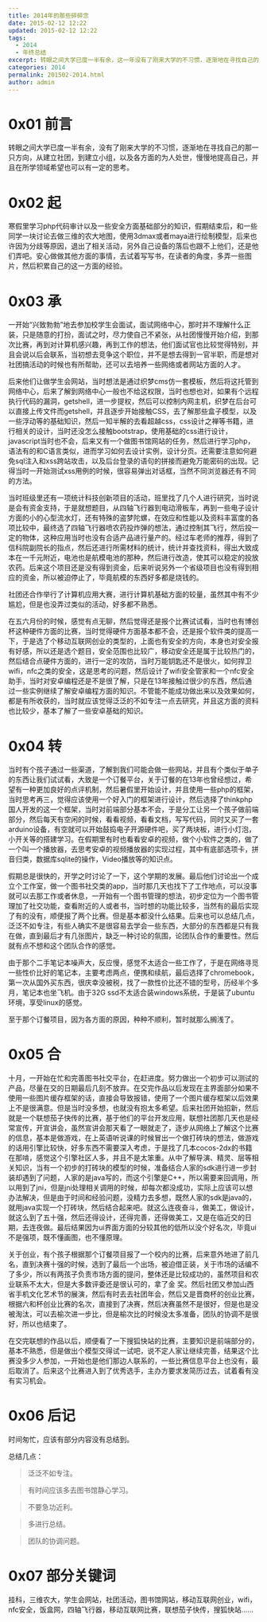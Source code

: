 ```yaml
---
title: 2014年的那些碎碎念
date: 2015-02-12 12:22
updated: 2015-02-12 12:22
tags: 
  - 2014
  - 年终总结
excerpt: 转眼之间大学已度一半有余，这一年没有了刚来大学的不习惯，逐渐地在寻找自己的那一只方向，经历过迷茫，也经历过幻想。收到过感动，也收到过挫折。在那片青葱岁月，却不忍唏嘘几句。
categories: 2014
permalink: 201502-2014.html
author: admin
---
```


# 0x01 前言
转眼之间大学已度一半有余，没有了刚来大学的不习惯，逐渐地在寻找自己的那一只方向，从建立社团，到建立小组，以及各方面的为人处世，慢慢地提高自己，并且在所学领域希望也可以有一定的思考。
# 0x02 起
寒假里学习php代码审计以及一些安全方面基础部分的知识，假期结束后，和一些同学一块讨论去做三维的农大地图，使用3dmax或者maya进行绘制模型，后来也许因为分歧等原因，退出了相关活动，另外自己设备的落后也跟不上他们，还是他们弄吧。安心做做其他方面的事情，去试着写写书，在读者的角度，多弄一些图片，然后积累自己的这一方面的经验。
# 0x03 承
一开始“兴致勃勃”地去参加校学生会面试，面试网络中心，那时并不理解什么正装，只是随意的打扮，面试之时，尽力使自己不紧张，从社团慢慢开始介绍，到那次比赛，再到对计算机感兴趣，再到工作的想法，他们面试官也比较觉得特别，并且会说以后会联系，当初想去竞争这个职位，并不是想去得到一官半职，而是想对社团搞活动的时候也有所帮助，还可以去培养一些网络或者网站方面的人才。

后来他们让做学生会网站，当时想法是通过织梦cms仿一套模板，然后将这托管到网络中心，后来了解到网络中心一般也不给这权限，当时也想也对，如果有个远程执行代码的漏洞，getshell，进一步提权，然后可以控制内网主机，织梦在后台可以直接上传文件而getshell，并且逐步开始接触CSS，去了解那些盒子模型，以及一些浮动等的基础知识，然后一知半解的去看超越css，css设计之禅等书籍，进行相关的设计，当时还没怎么接触bootstrap，使用基础的css进行设计，javascript当时也不会，后来又有一个做图书馆网站的任务，然后进行学习php，语法有的和C语言类似，进而学习如何去设计实例，设计分页。还需要注意如何避免sql注入和xss跨站攻击，以及后台登录的语句的拼接而避免万能密码的出现。记得当时一开始测试xss用例的时候，很容易弹出对话框，当然不同浏览器还有不同的方法。

当时班级里还有一项统计科技创新项目的活动，班里找了几个人进行研究，当时说是会有资金支持，于是就想题目，从四轴飞行器到电动滑板车，再到一些电子设计方面的小的心型流水灯，还有特殊的盗梦陀螺，在效应和性能以及资料丰富度的各项比较中，最终选了四轴飞行器喷农药投炸弹的想法，通过控制其飞行，然后投一定的物体，这种应用当时也没有合适产品进行量产的。经过车老师的推荐，得到了信科院副院长的指点，然后还进行所需材料的统计，统计并查找资料，得出大致成本在一千元附近，电池也是航模电池的那种，然后进行改造，使其可以稳定的投放农药。后来这个项目还是没有得到资金，后来听说另外一个省级项目也没有得到相应的资金，所以被迫停止了，毕竟航模的东西好多都是烧钱的。

社团还合作举行了计算机应用大赛，进行计算机基础方面的较量，虽然其中有不少尴尬，但是也没弄过类似的活动，好多都不熟悉。

在五六月份的时候，感觉有点无聊，然后觉得还是报个比赛试试看，当时也有博创杯这种硬件方面的比赛，当时觉得硬件方面基本都不会，还是报个软件类的提高一下，于是选了个移动互联网创业的类型的，上面也有安全的方向，本身也对安全报有好感，所以还是选个题目，安全范围也比较广，移动安全还是属于比较热门的，然后结合点硬件方面的，进行一定的攻防，当时万能钥匙还不是很火，如何捍卫wifi，nfc之类的安全，这是思考的问题，然后设计了wifi安全管家和一个nfc安全助手，当时对安卓编程还是不是很了解，只是在13年接触过很少的东西，然后通过一些实例继续了解安卓编程方面的知识。不管能不能成功做出来以及效果如何，都是有所收获的，当时就应该觉得泛泛的不如专注一点去研究，并且这方面的资料也比较少，基本了解了一些安卓基础的知识。
# 0x04 转
当时有个孩子通过一些渠道，了解到我们可能会做一些网站，并且有个类似于单子的东西让我们试试看，大致是一个订餐平台，关于订餐的在13年也曾经想过，希望有一种更加良好的点评机制，然后暑假里开始设计，并且使用一些php的框架，当时思考再三，觉得应该使用一个好入门的框架进行设计，然后选择了thinkphp国人开发的这一个框架，当时对前端部分基本不会，于是分工让另一个孩子做前端部分，然后每天有空闲的时候，看看视频，看看文档，写写代码，同时又买了一套arduino设备，有空就可以开始鼓捣电子开源硬件吧，买了两块板，进行小灯泡，小开关等的搭建学习。在假期里有时也看看安卓的视频，做个小软件之类的，做了一个叫一个播放器，去思考安卓的视频播放器的实现过程，其中有底部选项卡，拼音归类，数据库sqlite的操作，Video播放等的知识点。

假期总是很快的，开学之时讨论了一下，这个学期的发展。最后他们讨论出一个成立个工作室，做一个图书社交类的app，当时那几天也找下了工作地点，可以没事就可以去那工作或者休息，一开始有一个图书管理的想法，初步定位为一个图书管理加了社交功能，查看附近的人或者书，当时想的功能比较多，当然有的最后实现了有的没有，顺便报了两个比赛。但是基本都没什么结果。后来也可以总结几点，泛泛不如专注，有些人确实不是很容易去学会一些东西，大部分的东西都是只有我在做，直到最后才有几张图片，缺乏一种讨论的氛围，论团队合作的重要性。然后就有点不想和这个团队合作的感觉。

由于那个二手笔记本噪声大，反应慢，感觉不太适合一些工作了，于是在网络寻觅一些性价比好的笔记本，主要考虑两点，便携和续航，最后选择了chromebook，第一次从国外买东西，很庆幸没被税，找了一款性价比还不错的型号，历经半个多月，笔记本也坐飞机。由于32G ssd不太适合装windows系统，于是装了ubuntu环境，享受linux的感觉。

至于那个订餐项目，因为各方面的原因，种种不顺利，暂时就那么搁浅了。
# 0x05 合
十月，一开始在忙和完善图书社交平台，在赶进度。努力做出一个初步可以测试的产品，尽量在交的日期最后几刻不放弃。在交完作品以后发现在主界面部分如果不使用一些图片缓存框架的话，直接会导致报错，使用了一个图片缓存框架以后效果上不是很满意。但是当时没多想，也就没有抱太多希望。后来社团开始招新，然后就是一个联想茄子快传的比赛，基于他们的平台开发应用，联想社团那几天也是经常宣传，开宣讲会，虽然宣讲会那天看了一眼就走了，逐步从网络上了解这个比赛的信息，基本是做游戏，在上英语听说课的时候冒出一个做打砖块的想法，做游戏的话用引擎比较快，好多东西不需要深入考虑，于是找了几本cocos-2dx的书籍在那啃，感觉这个引擎社区人多，并且不是太笨重。从中了解导演、精灵、层等相关知识，当有一个初步的打砖块的模型的时候，准备结合人家的sdk进行进一步封装却遇到了问题，人家的是java写的，而这个引擎是C++，所以需要来回调用，所以用到了jni，但是jni处理相关调用的时候，却每次都没成功，实际上应该可以想办法解决，但是由于时间和经验问题，没精力去多想，既然人家的sdk是java的，就用java实现一个打砖块，然后结合起来吧。就这么连夜奋斗，做美工，做设计，就这么到了五十强，然后还得设计，还得完善，还得做美工，又是在临近交的日期，去连夜做。最后结果因为ui界面方面的分较其他的低所以没个好名次，毕竟ui不是强项，既不懂画图，也不懂原理。

关于创业，有个孩子根据那个订餐项目报了一个校内的比赛，后来意外地进了前几名，直到决赛十强的时候，选到了最后一个出场，被迫借正装，关于市场的话编不了多少，所以有两孩子负责市场方面的提问，整体还是比较成功的，虽然项目和农业联系不太大，但是大多数评委还是很认可的，拿了金 奖。然后社团又参加山西省手机文化艺术节的展演，然后有时去去社团年会，然后又是晋商杯的创业比赛，根据六和杯创业比赛的名次，直接到了决赛，然后决赛虽然不是很好，但是也是没被淘汰，可以去榆次进一步比，但是榆次比的时候没太多准备，团队的协调不是很好，所以也结束了。

在交完联想的作品以后，顺便看了一下搜狐快站的比赛，主要知识是前端部分的，基本不熟悉，但是做出个模型交得试一试吧，说不定人家让继续完善，结果这个比赛没多少人参加，一开始也是他们那边人联系的，一些比赛信息平台上也没有，最后取消了。后来这个比赛进入到了优秀选手，主办方要求发简历过去，试着看有没有实习机会。

# 0x06 后记
时间匆忙，应该有部分内容没有总结到。

总结几点：

> 泛泛不如专注。

> 有时间应该多去图书馆静心学习。

> 不要急功近利。

> 多进行总结。

> 团队的协调问题。

# 0x07 部分关键词
挂科，三维农大，学生会网站，社团活动，图书馆网站，移动互联网创业，wifi，nfc安全，饭盒网，四轴飞行器，移动互联网比赛，联想茄子快传，搜狐快站……
